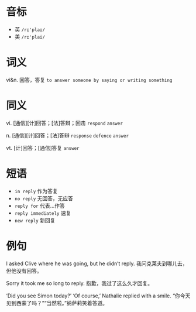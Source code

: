 # 音标

- 英 `/rɪ'plaɪ/`
- 美 `/rɪ'plai/`

# 词义

vi&n. 回答，答复
`to answer someone by saying or writing something`

# 同义

vi. [通信][计]回答；[法]答辩；回击
`respond` `answer`

n. [通信][计]回答；[法]答辩
`response` `defence` `answer`

vt. [计]回答；[通信]答复
`answer`

# 短语

- `in reply` 作为答复
- `no reply` 无回答，无应答
- `reply for` 代表…作答
- `reply immediately` 速复
- `new reply` 新回复

# 例句

I asked Clive where he was going, but he didn’t reply.
我问克莱夫到哪儿去，但他没有回答。

Sorry it took me so long to reply.
抱歉，我过了这么久才回复。

‘Did you see Simon today?’ ‘Of course,’ Nathalie replied with a smile.
“你今天见到西蒙了吗？”“当然啦。”纳萨莉笑着答道。


